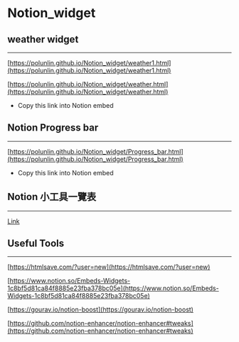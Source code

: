 # Notion_widget

## **weather widget**

---

[https://polunlin.github.io/Notion_widget/weather1.html](https://polunlin.github.io/Notion_widget/weather1.html)

[https://polunlin.github.io/Notion_widget/weather.html](https://polunlin.github.io/Notion_widget/weather.html)

- Copy this link into Notion embed

## Notion Progress bar

---

[https://polunlin.github.io/Notion_widget/Progress_bar.html](https://polunlin.github.io/Notion_widget/Progress_bar.html)

- Copy this link into Notion embed

## **Notion 小工具一覽表**

---

[Link](https://www.notion.so/Notion-bb84b7f780bf4e6eb0e7ac029220a765)

## Useful Tools

---

[https://htmlsave.com/?user=new](https://htmlsave.com/?user=new)

[https://www.notion.so/Embeds-Widgets-1c8bf5d81ca84f8885e23fba378bc05e](https://www.notion.so/Embeds-Widgets-1c8bf5d81ca84f8885e23fba378bc05e)

[https://gourav.io/notion-boost](https://gourav.io/notion-boost)

[https://github.com/notion-enhancer/notion-enhancer#tweaks](https://github.com/notion-enhancer/notion-enhancer#tweaks)
